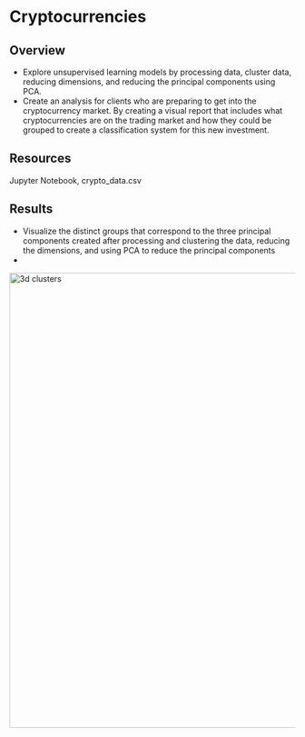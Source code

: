 # Cryptocurrencies

## Overview
- Explore unsupervised learning models by processing data, cluster data, reducing dimensions, and reducing the principal components using PCA. 
- Create an analysis for clients who are preparing to get into the cryptocurrency market. By creating a visual report that includes what cryptocurrencies are on the trading market and how they could be grouped to create a classification system for this new investment.

## Resources
Jupyter Notebook, crypto_data.csv

## Results
- Visualize the distinct groups that correspond to the three principal components created after processing and clustering the data, reducing the dimensions, and using PCA to reduce the principal components
- 
<img width="801" alt="3d clusters" src="https://user-images.githubusercontent.com/72039212/115901297-9a566d80-a426-11eb-9545-aab3f0024682.png">
